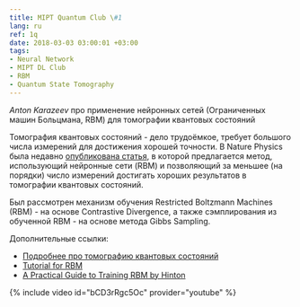 ```yaml
---
title: MIPT Quantum Club \#1
lang: ru
ref: 1q
date: 2018-03-03 03:00:01 +03:00
tags:
- Neural Network
- MIPT DL Club
- RBM
- Quantum State Tomography
---
```


_Anton Karazeev_ про применение нейронных сетей (Ограниченных машин Больцмана, RBM) для томографии квантовых состояний

Томография квантовых состояний - дело трудоёмкое, требует большого числа измерений для достижения хорошей точности.
В Nature Physics была недавно [опубликована статья](https://www.nature.com/articles/s41567-018-0048-5), в которой предлагается метод, использующий нейронные сети (RBM) и позволяющий за меньшее (на порядки) число измерений достигать хороших результатов в томографии квантовых состояний.

Был рассмотрен механизм обучения Restricted Boltzmann Machines (RBM) - на основе Contrastive Divergence, а также сэмплирования из обученной RBM - на основе метода Gibbs Sampling.

Дополнительные ссылки:
- [Подробнее про томографию квантовых состояний](http://research.physics.illinois.edu/QI/Photonics/Tomography/)
- [Tutorial for RBM](http://deeplearning.net/tutorial/rbm.html)
- [A Practical Guide to Training RBM by Hinton](https://www.cs.toronto.edu/~hinton/absps/guideTR.pdf)

{% include video id="bCD3rRgc5Oc" provider="youtube" %}
